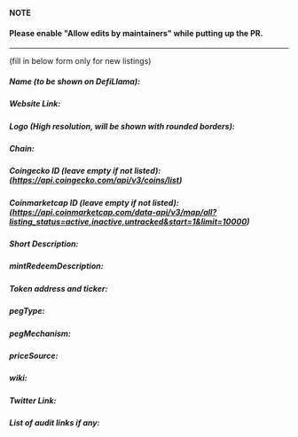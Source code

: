 **NOTE**

#### Please enable "Allow edits by maintainers" while putting up the PR.


---
(fill in below form only for new listings)

##### Name (to be shown on DefiLlama): 


##### Website Link:


##### Logo (High resolution, will be shown with rounded borders):


##### Chain:


##### Coingecko ID (leave empty if not listed): (https://api.coingecko.com/api/v3/coins/list)


##### Coinmarketcap ID (leave empty if not listed): (https://api.coinmarketcap.com/data-api/v3/map/all?listing_status=active,inactive,untracked&start=1&limit=10000)


##### Short Description:

##### mintRedeemDescription:


##### Token address and ticker:


##### pegType:

##### pegMechanism:

##### priceSource:

##### wiki:

##### Twitter Link:


##### List of audit links if any:
